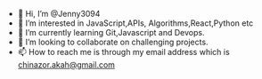 - 👋 Hi, I’m @Jenny3094
- 👀 I’m interested in JavaScript,APIs, Algorithms,React,Python etc
- 🌱 I’m currently learning Git,Javascript and Devops.
- 💞️ I’m looking to collaborate on challenging projects.
- 📫 How to reach me is through my email address which is chinazor.akah@gmail.com

<!---
Jenny3094/Jenny3094 is a ✨ special ✨ repository because its `README.md` (this file) appears on your GitHub profile.
You can click the Preview link to take a look at your changes.
--->
